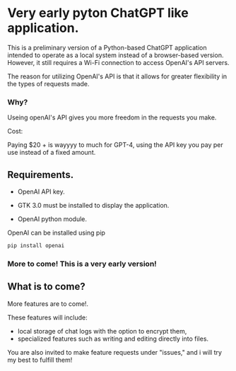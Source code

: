 # Very early pyton ChatGPT like application.

This is a preliminary version of a Python-based ChatGPT application intended to operate as a local system instead of a browser-based version. However, it still requires a Wi-Fi connection to access OpenAI's API servers. 

The reason for utilizing OpenAI's API is that it allows for greater flexibility in the types of requests made.

### Why?

Useing openAI's API gives you more freedom in the requests you make.

Cost:

Paying $20 + is wayyyy to much for GPT-4, using the API key you pay per use instead of a fixed amount.

## Requirements.

- OpenAI API key.

- GTK 3.0 must be installed to display the application.

- OpenAI python module.

OpenAI can be installed using pip

```bash
pip install openai
```

### More to come! This is a very early version!

## What is to come?

More features are to come!. 

These features will include:
- local storage of chat logs with the option to encrypt them, 
- specialized features such as writing and editing directly into files. 

You are also invited to make feature requests under "issues," and i will try my best to fulfill them!